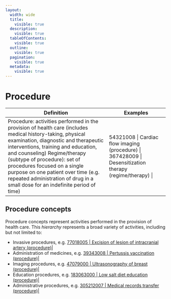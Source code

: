 ```yaml
---
layout:
  width: wide
  title:
    visible: true
  description:
    visible: true
  tableOfContents:
    visible: true
  outline:
    visible: true
  pagination:
    visible: true
  metadata:
    visible: true
---
```


# Procedure



| Definition | Examples |
|---|---|
| Procedure: activities performed in the provision of health care (includes medical history-taking, physical examination, diagnostic and therapeutic interventions, training and education, and counseling) Regime/therapy (subtype of procedure): set of procedures focused on a single purpose on one patient over time (e.g. repeated administration of drug in a small dose for an indefinite period of time) | 54321008 \| Cardiac flow imaging (procedure) \| 367428009 \| Desensitization therapy (regime/therapy) \| |

## Procedure concepts

Procedure concepts represent activities performed in the provision of health care. This _hierarchy_ represents a broad variety of activities, including but not limited to:

  * Invasive procedures, e.g. [ 77018005 | Excision of lesion of intracranial artery (procedure)|](http://snomed.info/id/77018005 "77018005 | Excision of lesion of intracranial artery \(procedure\) |")
  * Administration of medicines, e.g. [ 39343008 | Pertussis vaccination (procedure)|](http://snomed.info/id/39343008 "39343008 | Pertussis vaccination \(procedure\) |")
  * Imaging procedures, e.g. [ 47079000 | Ultrasonography of breast (procedure)|](http://snomed.info/id/47079000 "47079000 | Ultrasonography of breast \(procedure\) |")
  * Education procedures, e.g. [ 183063000 | Low salt diet education (procedure)|](http://snomed.info/id/183063000 "183063000 | Low salt diet education \(procedure\) |")
  * Administrative procedures, e.g. [ 305212007 | Medical records transfer (procedure)|](http://snomed.info/id/305212007 "305212007 | Medical records transfer \(procedure\) |")

